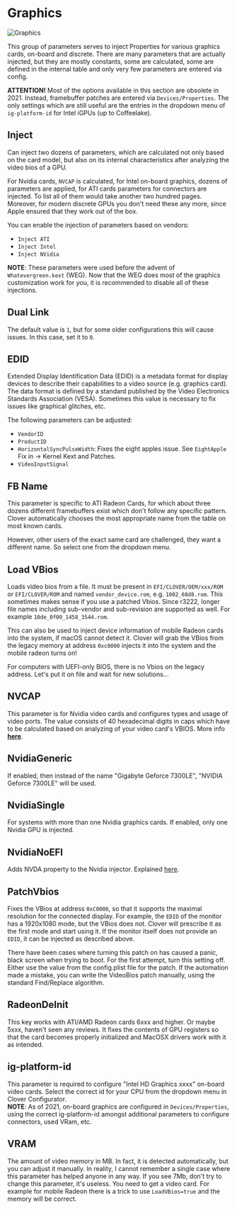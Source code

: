 # Graphics
![Graphics](https://user-images.githubusercontent.com/76865553/136713622-7300a5e5-de05-413a-b748-579b95a36d58.jpeg)

This group of parameters serves to inject Properties for various graphics cards, on-board and discrete. There are many parameters that are actually injected, but they are mostly constants, some are calculated, some are defined in the internal table and only very few parameters are entered via config.

**ATTENTION!** Most of the options available in this section are obsolete in 2021. Instead, framebuffer patches are entered via `Devices/Properties`. The only settings which are still useful are the entries in the dropdown menu of `ig-platform-id` for Intel iGPUs (up to Coffeelake).

## Inject
Can inject two dozens of parameters, which are calculated not only based on the card model, but also on its internal characteristics after analyzing the video bios of a GPU. 

For Nvidia cards, `NVCAP` is calculated, for Intel on-board graphics, dozens of parameters are applied, for ATI cards parameters for connectors are injected. To list all of them would take another two hundred pages. Moreover, for modern discrete GPUs you don't need these any more, since Apple ensured that they work out of the box.

You can enable the injection of parameters based on vendors:

- `Inject ATI`
- `Inject Intel`
- `Inject NVidia` 

**NOTE**: These parameters were used before the advent of `Whatevergreen.kext` (WEG). Now that the WEG does most of the graphics customization work for you, it is recommended to disable all of these injections.

## Dual Link
The default value is `1`, but for some older configurations this will cause issues. In this case, set it to `0`.

## EDID
Extended Display Identification Data (EDID) is a metadata format for display devices to describe their capabilities to a video source (e.g. graphics card). The data format is defined by a standard published by the Video Electronics Standards Association (VESA). Sometimes this value is necessary to fix issues like graphical glitches, etc.

The following parameters can be adjusted:

- `VendorID`
- `ProductID`
- `HorizontalSyncPulseWidth`: Fixes the eight apples issue. See `EightApple` Fix in &rarr; Kernel Kext and Patches.
- `VideoInputSignal`

## FB Name
This parameter is specific to ATI Radeon Cards, for which about three dozens different framebuffers exist which don't follow any specific pattern. Clover automatically chooses the most appropriate name from the table on most known cards. 

However, other users of the exact same card are challenged, they want a different name. So select one from the dropdown menu.

## Load VBios
Loads video bios from a file. It must be present in `EFI/CLOVER/OEM/xxx/ROM` or `EFI/CLOVER/ROM` and named `vendor_device.rom`, e.g. `1002_68d8.rom`. This sometimes makes sense if you use a patched Vbios. Since r3222, longer file names including sub-vendor and sub-revision are supported as well. For example `10de_0f00_1458_3544.rom`.

This can also be used to inject device information of mobile Radeon cards into the system, if macOS cannot detect it. Clover will grab the VBios from the legacy memory at address `0xc0000` injects it into the system and the mobile radeon turns on!

For computers with UEFI-only BIOS, there is no Vbios on the legacy address. Let's put it on file and wait for new solutions…

## NVCAP
This parameter is for Nvidia video cards and configures types and usage of video ports.
The value consists of 40 hexadecimal digits in caps which have to be calculated based on analyzing of your video card's VBIOS. More info [**here**](https://dortania.github.io/OpenCore-Post-Install/gpu-patching/nvidia-patching/#nvcap).

## NvidiaGeneric
If enabled, then instead of the name "Gigabyte Geforce 7300LE", "NVIDIA Geforce 7300LE" will be used.

## NvidiaSingle
For systems with more than one Nvidia graphics cards. If enabled, only one Nvidia GPU is injected.

## NvidiaNoEFI
Adds NVDA property to the Nvidia injector. Explained [here](https://www.insanelymac.com/forum/topic/306156-clover-problems-and-solutions/page/84/?tab=comments#comment-2443062).

## PatchVbios
Fixes the VBios at address `0xC0000`, so that it supports the maximal resolution for the connected display. For example, the `EDID` of the monitor has a 1920x1080 mode, but the VBios does not. Clover will prescribe it as the first mode and start using it. If the monitor itself does not provide an `EDID`, it can be injected as described above. 

There have been cases where turning this patch on has caused a panic, black screen when trying to boot. For the first attempt, turn this setting off. Either use the value from the config.plist file for the patch. If the automation made a mistake, you can write the VideoBios patch manually, using the standard Find/Replace algorithm.

## RadeonDeInit
This key works with ATI/AMD Radeon cards 6xxx and higher. Or maybe 5xxx, haven't seen any reviews. It fixes the contents of GPU registers so that the card becomes properly initialized and MacOSX drivers work with it as intended.

## ig-platform-id
This parameter is required to configure "Intel HD Graphics xxxx" on-board video cards. Select the correct id for your CPU from the dropdown menu in Clover Configurator.</br> **NOTE**: As of 2021, on-board graphics are configured in `Devices/Properties`, using the correct ig-platform-id amongst additional parameters to configure connectors, used VRam, etc.

## VRAM
The amount of video memory in MB. In fact, it is detected automatically, but you can adjust it manually. In reality, I cannot remember a single case where this parameter has helped anyone in any way. If you see 7Mb, don't try to change this parameter, it's useless. You need to get a video card. For example for mobile Radeon there is a trick to use `LoadVBios=true` and the memory will be correct.

